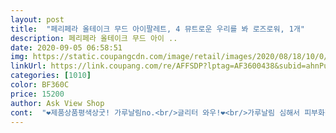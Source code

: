 ```yaml
---
layout: post 
title:  "페리페라 올테이크 무드 아이팔레트, 4 뮤트로운 우리를 봐 로즈로워, 1개" 
description: 페리페라 올테이크 무드 아이 ..
date: 2020-09-05 06:58:51 
img: https://static.coupangcdn.com/image/retail/images/2020/08/18/10/0/214c6b13-abb8-4533-bada-39165665cfca.jpg 
linkUrl: https://link.coupang.com/re/AFFSDP?lptag=AF3600438&subid=ahnPublicAsk&pageKey=1973023102&itemId=3355957634&vendorItemId=71342716233&traceid=V0-113-08489eb197bfec4c 
categories: [1010] 
color: BF360C 
price: 15200 
author: Ask View Shop 
cont:  "❤제품상품평색상굿! 가루날림no.<br/>글리터 와우!❤<br/>가루날림 심해서 피부화장 공들려한곳이 지져분하게 될듯<br/>계속 품절이고 올영에서는 정가 만구천원이라 한참 기다렸는데 기다린 보람이 있음<br/>고민말고사세용!<br/>괜히 사써.<br/>.<br/>  했는데 발색하니까 보라빛이 굉장히 많이돌고<br/>구매하고 사흘째 이거로만 눈화장하는 중 ㅎㅎ<br/>근데 페리페라꺼는 안그렇고 되게 색감도 이뻐서 샀는데 진짜진짜<br/>글리터제품은 너무예쁨 특히 살짝골드샴페인나는 아이가 단독으로 사고싶을 정도로 너무 예쁘다<br/>리뷰영상 엄청 보고 계획구매했는데도 엄청 길고 얇은 팔레트 외관과 작은 팬 보고 조금 당황했으나 파우치에 쑤셔넣으면 들어가긴 함 ㅋㅋ 잃어버리거나 통째로 부러지지 않게 조심해야할듯<br/>볼쪽에 다 떨어질듯 ;;;<br/>사실 무쌍이라 아무거나못쓰거든용(부워보어서ㅋㅋ<br/>사진이 조금 따뜻하게 나오기도 했고 색상감도 미지근한데 눈에 올라가면 톤그로 없이 맑게 발색됨<br/>상품색상은 너무 예쁘지만 가루날림이 심한제품 ㅜㅜ<br/>이뻐요그리고 글리터가 무슨 우주를 다담았다 하는것처럼진짜 영롱보스<br/>이뻐용! 2호도 집에있는데 처음 보면 비슷한데???<br/>제형감도 아주 곱고 무겁지 않게 여러겹으로 쌓을수있는 느낌이라 좋음<br/>진짜 아쉬운 제품 ㅜㅜ<br/>피부도 어두운 편이고 뮤트톤은 아닌데 섀도우에 쨍한 색 쓰는 편이 아니라서 아주 만족했음<br/>" 
---
```

